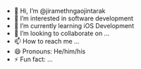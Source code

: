 - 👋 Hi, I’m @jiramethngaojintarak
- 👀 I’m interested in software development
- 🌱 I’m currently learning iOS Development
- 💞️ I’m looking to collaborate on ...
- 📫 How to reach me ...
- 😄 Pronouns: He/him/his
- ⚡ Fun fact: ...

<!---
jiramethngaojintarak/jiramethngaojintarak is a ✨ special ✨ repository because its `README.md` (this file) appears on your GitHub profile.
You can click the Preview link to take a look at your changes.
--->
